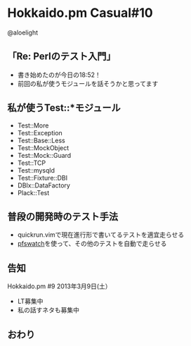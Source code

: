 Hokkaido.pm Casual#10
=====================

@aloelight

「Re: Perlのテスト入門」
-------------------------------------

 * 書き始めたのが今日の18:52！
 * 前回の私が使うモジュールを話そうかと思ってます

私が使うTest::\*モジュール
--------------------------

 * Test::More
 * Test::Exception
 * Test::Base::Less
 * Test::MockObject
 * Test::Mock::Guard
 * Test::TCP
 * Test::mysqld
 * Test::Fixture::DBI
 * DBIx::DataFactory
 * Plack::Test

普段の開発時のテスト手法
------------------------

 * quickrun.vimで現在進行形で書いてるテストを適宜走らせる
 * [pfswatch](https://metacpan.org/module/YSASAKI/App-pfswatch-0.07/bin/pfswatch)を使って、その他のテストを自動で走らせる

告知
----

Hokkaido.pm #9 2013年3月9日(土）

 * LT募集中
 * 私の話すネタも募集中

おわり
------
